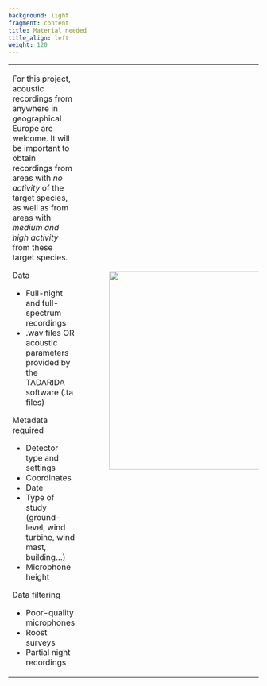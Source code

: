 ```yaml
---
background: light
fragment: content
title: Material needed
title_align: left
weight: 120
---
```



<table>
    <tr>
    <td style='text-align:left;'>

For this project, acoustic recordings from anywhere in geographical Europe are welcome. It will be important to obtain recordings from areas with *no activity* of the target species, as well as from areas with *medium and high activity* from these target species.

Data
- Full-night and full-spectrum recordings
- .wav files OR acoustic parameters provided by the TADARIDA software (.ta files)

Metadata required
- Detector type and settings
- Coordinates
- Date
- Type of study (ground-level, wind turbine, wind mast, building…)
- Microphone height

Data filtering
- Poor-quality microphones
- Roost surveys
- Partial night recordings
    </td>
    <td> 
        <img src="/images/mic.jpg" 
             alt="" width="400px" style="padding-left:50px" align="right"/>
    </td>
    </tr>
</table>


